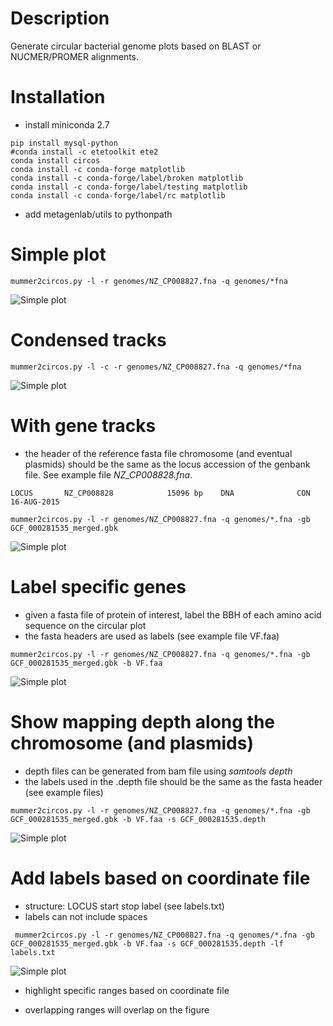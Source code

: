 
# Description

Generate circular bacterial genome plots based on BLAST or NUCMER/PROMER alignments.

# Installation

- install miniconda 2.7

```
pip install mysql-python
#conda install -c etetoolkit ete2
conda install circos
conda install -c conda-forge matplotlib
conda install -c conda-forge/label/broken matplotlib
conda install -c conda-forge/label/testing matplotlib
conda install -c conda-forge/label/rc matplotlib
```

- add metagenlab/utils to pythonpath


# Simple plot

```mummer2circos.py -l -r genomes/NZ_CP008827.fna -q genomes/*fna```

![Simple plot](examples/images/nucmer2circos_simple.png)

# Condensed tracks

```mummer2circos.py -l -c -r genomes/NZ_CP008827.fna -q genomes/*fna```

![Simple plot](examples/images/nucmer2circos_condensed.png)

# With gene tracks

- the header of the reference fasta file chromosome (and eventual plasmids) should be the same as the locus accession of the genbank file. See example file *NZ_CP008828.fna*.

```LOCUS       NZ_CP008828            15096 bp    DNA              CON 16-AUG-2015```

```mummer2circos.py -l -r genomes/NZ_CP008827.fna -q genomes/*.fna -gb GCF_000281535_merged.gbk```

![Simple plot](examples/images/nucmer2circos_gene_tracks.png)

# Label specific genes

- given a fasta file of protein of interest, label the BBH of each amino acid sequence on the circular plot
- the fasta headers are used as labels (see example file VF.faa)

``` mummer2circos.py -l -r genomes/NZ_CP008827.fna -q genomes/*.fna -gb GCF_000281535_merged.gbk -b VF.faa ```

![Simple plot](examples/images/nucmer2circos_labels.png)

# Show mapping depth along the chromosome (and plasmids)

- depth files can be generated from bam file using *samtools depth*
- the labels used in the .depth file should be the same as the fasta header (see example files) 

``` mummer2circos.py -l -r genomes/NZ_CP008827.fna -q genomes/*.fna -gb GCF_000281535_merged.gbk -b VF.faa -s GCF_000281535.depth ```

![Simple plot](examples/images/nucmer2circos_depth.png)

# Add labels based on coordinate file

- structure: LOCUS start stop label (see labels.txt)
- labels can not include spaces

``` mummer2circos.py -l -r genomes/NZ_CP008827.fna -q genomes/*.fna -gb GCF_000281535_merged.gbk -b VF.faa -s GCF_000281535.depth -lf labels.txt```

![Simple plot](examples/images/nucmer2circos_labels_coord.png)

* highlight specific ranges based on coordinate file

- overlapping ranges will overlap on the figure







